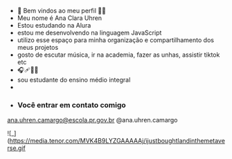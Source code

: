- 👋 Bem vindos ao meu perfil 👨‍🎓
- Meu nome é Ana Clara Uhren
- Estou estudando na Alura
- estou me desenvolvendo na linguagem JavaScript
- utilizo esse espaço para minha organização e compartilhamento dos meus projetos
- gosto de escutar música, ir na academia, fazer as unhas, assistir tiktok etc
- 🎧🩹🏋️‍♀️
- sou estudante do ensino médio integral
- 
-   ### Você entrar em contato comigo
  ana.uhren.camargo@escola.pr.gov.br
@ana.uhren.camargo


![_](https://media.tenor.com/MVK4B9LYZGAAAAAj/ijustboughtlandinthemetaverse.gif

